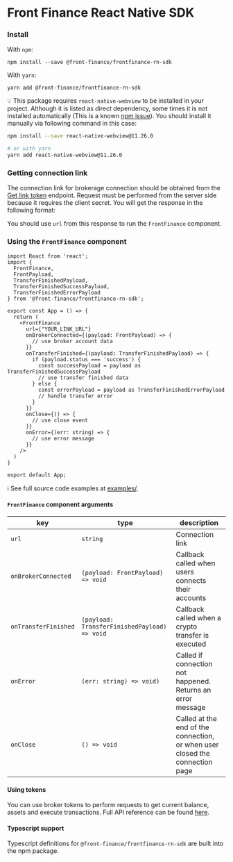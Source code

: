 # Front Finance React Native SDK

### Install

With `npm`:

```
npm install --save @front-finance/frontfinance-rn-sdk
```

With `yarn`:

```
yarn add @front-finance/frontfinance-rn-sdk
```

💡 This package requires `react-native-webview` to be installed in your project. Although it is listed as direct dependency, some times it is not installed automatically (This is a known [npm issue](https://stackoverflow.com/questions/18401606/npm-doesnt-install-module-dependencies)). You should install it manually via following command in this case:
```bash
npm install --save react-native-webview@11.26.0

# or with yarn
yarn add react-native-webview@11.26.0
```


### Getting connection link

The connection link for brokerage connection should be obtained from the [Get link token](https://docs.meshconnect.com/reference/post_api-v1-linktoken) endpoint. Request must be performed from the server side because it requires the client secret. You will get the response in the following format:

You should use `url` from this response to run the `FrontFinance` component.

### Using the `FrontFinance` component

```tsx
import React from 'react';
import {
  FrontFinance,
  FrontPayload,
  TransferFinishedPayload,
  TransferFinishedSuccessPayload,
  TransferFinishedErrorPayload
} from '@front-finance/frontfinance-rn-sdk';

export const App = () => {
  return (
    <FrontFinance
      url={"YOUR_LINK_URL"}
      onBrokerConnected={(payload: FrontPayload) => {
        // use broker account data
      }}
      onTransferFinished={(payload: TransferFinishedPayload) => {
        if (payload.status === 'success') {
          const successPayload = payload as TransferFinishedSuccessPayload
          // use transfer finished data
        } else {
          const errorPayload = payload as TransferFinishedErrorPayload
          // handle transfer error
        }
      }}
      onClose={() => {
        // use close event
      }}
      onError={(err: string) => {
        // use error message
      }}
    />
  )
}

export default App;
```

ℹ️ See full source code examples at [examples/](https://github.com/FrontFin/front-b2b-link-rn/tree/main/examples).

#### `FrontFinance` component arguments

| key                  | type                                         | description                                                                  |
|----------------------|----------------------------------------------|------------------------------------------------------------------------------|
| `url`                | `string`                                     | Connection link                                                              |
| `onBrokerConnected`  | `(payload: FrontPayload) => void`            | Callback called when users connects their accounts                           |
| `onTransferFinished` | `(payload: TransferFinishedPayload) => void` | Callback called when a crypto transfer is executed                           |
| `onError`            | `(err: string) => void)`                     | Called if connection not happened. Returns an error message                  |
| `onClose`            | `() => void`                                 | Called at the end of the connection, or when user closed the connection page |


#### Using tokens

You can use broker tokens to perform requests to get current balance, assets and execute transactions. Full API reference can be found [here](https://docs.getfront.com/reference).

#### Typescript support

Typescript definitions for `@front-finance/frontfinance-rn-sdk` are built into the npm package.
